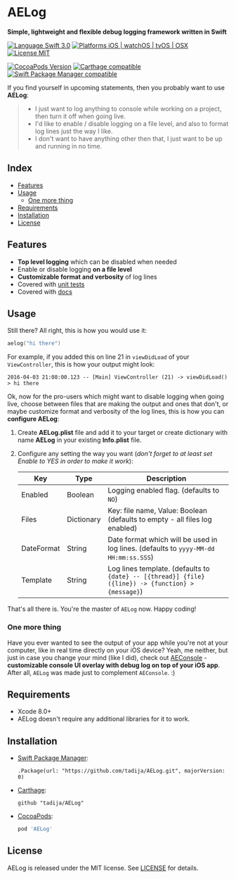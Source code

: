 # AELog
**Simple, lightweight and flexible debug logging framework written in Swift**

[![Language Swift 3.0](https://img.shields.io/badge/Language-Swift%203.0-orange.svg?style=flat)](https://swift.org)
[![Platforms iOS | watchOS | tvOS | OSX](https://img.shields.io/badge/Platforms-iOS%20%7C%20watchOS%20%7C%20tvOS%20%7C%20OS%20X-lightgray.svg?style=flat)](http://www.apple.com)
[![License MIT](https://img.shields.io/badge/License-MIT-lightgrey.svg?style=flat)](https://github.com/tadija/AELog/blob/master/LICENSE)

[![CocoaPods Version](https://img.shields.io/cocoapods/v/AELog.svg?style=flat)](https://cocoapods.org/pods/AELog)
[![Carthage compatible](https://img.shields.io/badge/Carthage-compatible-brightgreen.svg?style=flat)](https://github.com/Carthage/Carthage)
[![Swift Package Manager compatible](https://img.shields.io/badge/Swift%20Package%20Manager-compatible-brightgreen.svg)](https://github.com/apple/swift-package-manager)

If you find yourself in upcoming statements, then you probably want to use **AELog**:  
> - I just want to log anything to console while working on a project, then turn it off when going live.  
> - I'd like to enable / disable logging on a file level, and also to format log lines just the way I like.  
> - I don't want to have anything other then that, I just want to be up and running in no time.

## Index
- [Features](#features)
- [Usage](#usage)
	- [One more thing](#one-more-thing)
- [Requirements](#requirements)
- [Installation](#installation)
- [License](#license)

## Features
- **Top level logging** which can be disabled when needed
- Enable or disable logging **on a file level**
- **Customizable format and verbosity** of log lines
- Covered with [unit tests](https://github.com/tadija/AELog/blob/master/Tests/AELogTests.swift)
- Covered with [docs](http://cocoadocs.org/docsets/AELog)

## Usage

Still there? All right, this is how you would use it:

```swift
aelog("hi there")
```

For example, if you added this on line 21 in `viewDidLoad` of your `ViewController`, this is how your output might look:

```
2016-04-03 21:08:00.123 -- [Main] ViewController (21) -> viewDidLoad() > hi there
```

Ok, now for the pro-users which might want to disable logging when going live, choose between files that are making the output and ones that don't, or maybe customize format and verbosity of the log lines, this is how you can **configure AELog**:

1. Create **AELog.plist** file and add it to your target or create dictionary with name **AELog** in your existing **Info.plist** file.
2. Configure any setting the way you want (*don't forget to at least set Enable to YES in order to make it work*):

	Key | Type | Description
	------------ | ------------- | -------------
	Enabled | Boolean | Logging enabled flag. (defaults to `NO`)
	Files | Dictionary | Key: file name, Value: Boolean (defaults to empty - all files log enabled)
	DateFormat | String | Date format which will be used in log lines. (defaults to `yyyy-MM-dd HH:mm:ss.SSS`)
	Template | String | Log lines template. (defaults to `{date} -- [{thread}] {file} ({line}) -> {function} > {message}`)
	
That's all there is. You're the master of `AELog` now. Happy coding!

### One more thing

Have you ever wanted to see the output of your app while you're not at your computer, like in real time directly on your iOS device? Yeah, me neither, but just in case you change your mind (like I did), check out [AEConsole](https://github.com/tadija/AEConsole) - **customizable console UI overlay with debug log on top of your iOS app**. After all, `AELog` was made just to complement `AEConsole`. :)
	
## Requirements
- Xcode 8.0+
- AELog doesn't require any additional libraries for it to work.

## Installation

- [Swift Package Manager](https://swift.org/package-manager/):

    ```
    .Package(url: "https://github.com/tadija/AELog.git", majorVersion: 0)
    ```

- [Carthage](https://github.com/Carthage/Carthage):

	```ogdl
	github "tadija/AELog"
	```

- [CocoaPods](http://cocoapods.org/):

	```ruby
	pod 'AELog'
	```

## License
AELog is released under the MIT license. See [LICENSE](LICENSE) for details.